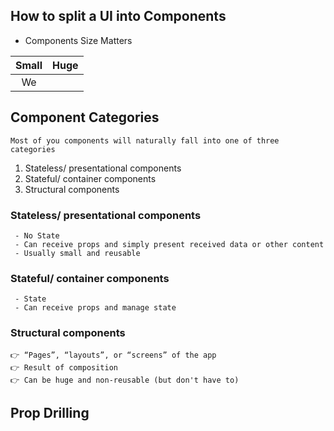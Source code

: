 ## How to split a UI into Components 

- Components Size Matters 

|Small|Huge|
|:-:|:-:|
|We




## Component Categories

`Most of you components will naturally fall into one of three categories`

1. Stateless/ presentational components
2. Stateful/ container components
3. Structural components

### Stateless/ presentational components

     - No State
     - Can receive props and simply present received data or other content 
     - Usually small and reusable


### Stateful/ container components

     - State
     - Can receive props and manage state
    
### Structural components

    👉 “Pages”, “layouts”, or “screens” of the app
    👉 Result of composition
    👉 Can be huge and non-reusable (but don't have to)

## Prop Drilling

    